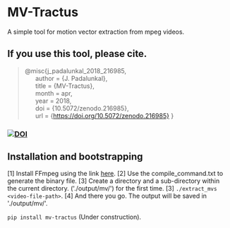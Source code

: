 # MV-Tractus
A simple tool for motion vector extraction from mpeg videos.

## If you use this tool, please cite.

> @misc{j_padalunkal_2018_216985,  
&nbsp;&nbsp;&nbsp;&nbsp;&nbsp;&nbsp;author = {J. Padalunkal},  
&nbsp;&nbsp;&nbsp;&nbsp;&nbsp;&nbsp;title = {MV-Tractus},  
&nbsp;&nbsp;&nbsp;&nbsp;&nbsp;&nbsp;month = apr,  
&nbsp;&nbsp;&nbsp;&nbsp;&nbsp;&nbsp;year = 2018,  
&nbsp;&nbsp;&nbsp;&nbsp;&nbsp;&nbsp;doi = {10.5072/zenodo.216985},  
&nbsp;&nbsp;&nbsp;&nbsp;&nbsp;&nbsp;url = {https://doi.org/10.5072/zenodo.216985}
}

### [![DOI](https://sandbox.zenodo.org/badge/DOI/10.5072/zenodo.216985.svg)](https://doi.org/10.5072/zenodo.216985)

## Installation and bootstrapping

[1] Install FFmpeg using the link [here](http://embedonix.com/articles/linux/installing-ffmpeg-from-source-on-ubuntu-14-0-4/).
[2] Use the compile_command.txt to generate the binary file.
[3] Create a directory and a sub-directory within the current directory. ('./output/mv/') for the first time.
[3] `./extract_mvs <video-file-path>`.
[4] And there you go. The output will be saved in './output/mv/'.

`pip install mv-tractus` (Under construction).
